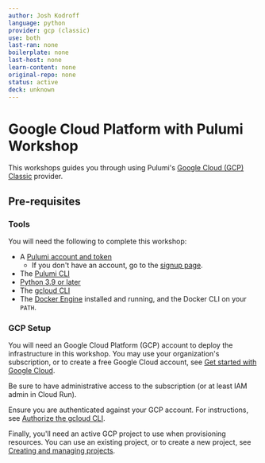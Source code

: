 ```yaml
---
author: Josh Kodroff
language: python
provider: gcp (classic)
use: both
last-ran: none
boilerplate: none
last-host: none
learn-content: none
original-repo: none
status: active
deck: unknown
---
```


# Google Cloud Platform with Pulumi Workshop

This workshops guides you through using Pulumi's [Google Cloud (GCP) Classic](https://www.pulumi.com/registry/packages/gcp/?utm_source=GitHub&utm_medium=referral&utm_campaign=workshops) provider.

## Pre-requisites

### Tools

You will need the following to complete this workshop:

* A [Pulumi account and token](https://www.pulumi.com/docs/intro/pulumi-service/accounts/#access-tokens?utm_source=GitHub&utm_medium=referral&utm_campaign=workshops)
  * If you don't have an account, go to the [signup page](https://app.pulumi.com/signup?utm_source=GitHub&utm_medium=referral&utm_campaign=workshops).
* The [Pulumi CLI](https://www.pulumi.com/docs/get-started/install/?utm_source=GitHub&utm_medium=referral&utm_campaign=workshops)
* [Python 3.9 or later](https://www.python.org/downloads/)
* The [gcloud CLI](https://cloud.google.com/sdk/docs/install)
* The [Docker Engine](https://docs.docker.com/engine/install/) installed and running, and the Docker CLI on your `PATH`.

### GCP Setup

You will need an Google Cloud Platform (GCP) account to deploy the infrastructure in this workshop. You may use your organization's subscription, or to create a free Google Cloud account, see [Get started with Google Cloud](https://cloud.google.com/docs/get-started).

Be sure to have administrative access to the subscription (or at least IAM admin in Cloud Run).

Ensure you are authenticated against your GCP account. For instructions, see [Authorize the gcloud CLI](https://cloud.google.com/sdk/docs/authorizing#authorizing_with_a_user_account).

Finally, you'll need an active GCP project to use when provisioning resources. You can use an existing project, or to create a new project, see [Creating and managing projects](https://cloud.google.com/resource-manager/docs/creating-managing-projects).
